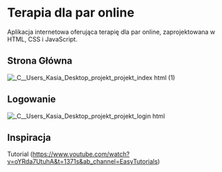 # Terapia dla par online
Aplikacja internetowa oferująca terapię dla par online, zaprojektowana w HTML, CSS i JavaScript.
## Strona Główna
![_C__Users_Kasia_Desktop_projekt_projekt_index html (1)](https://user-images.githubusercontent.com/94643456/224186097-cfbe5fe9-153f-4845-a5ff-b8b1833b880b.png)

## Logowanie
![_C__Users_Kasia_Desktop_projekt_projekt_login html](https://user-images.githubusercontent.com/94643456/224186994-0d774415-c9bc-4f47-9b81-c9cedda7a8b7.png)



## Inspiracja
Tutorial (https://www.youtube.com/watch?v=oYRda7UtuhA&t=1371s&ab_channel=EasyTutorials)
